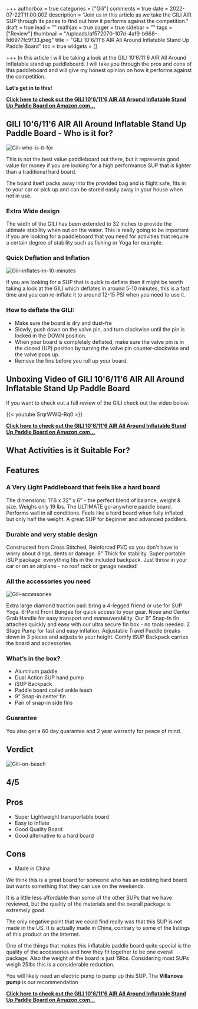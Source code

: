 +++
authorbox = true
categories = ["Gili"]
comments = true
date = 2022-07-22T11:00:00Z
description = "Join us in this article as we take the GILI AIR SUP through its paces to find out how it performs against the competition."
draft = true
lead = ""
mathjax = true
pager = true
sidebar = ""
tags = ["Review"]
thumbnail = "/uploads/af572070-107d-4af9-b668-fd6977fc9f33.jpeg"
title = "GILI 10'6/11'6 AIR All Around Inflatable Stand Up Paddle Board"
toc = true
widgets = []

+++
In this article I will be taking a look at the GILI 10'6/11'6 AIR All Around Inflatable stand up paddleboard. I will take you through the pros and cons of this paddleboard and will give my honest opinion on how it performs against the competition.

**Let’s get in to this!**

[**Click here to check out the GILI 10'6/11'6 AIR All Around Inflatable Stand Up Paddle Board on Amazon.com...**](#)

## GILI 10'6/11'6 AIR All Around Inflatable Stand Up Paddle Board - Who is it for?

![Gili-who-is-it-for](/uploads/585155f8-e2a9-4c29-83bd-0f1ecba86e77.jpeg "Gili-who-is-it-for")

This is not the best value paddleboard out there, but it represents good value for money if you are looking for a high performance SUP that is lighter than a traditional hard board.

The board itself packs away into the provided bag and is flight safe, fits in to your car or pick up and can be stored easily away in your house when not in use.

### Extra Wide design

The width of the GILI has been extended to 32 inches to provide the ultimate stability when out on the water.  This is really going to be important if you are looking for a paddleboard that you need for activities that require a certain degree of stability such as fishing or Yoga for example.

### Quick Deflation and Inflation

![Gili-inflates-in-10-minutes](/uploads/b981d37d-3e02-4d4c-b0a6-6855d086914f.jpeg "Gili-inflates-in-10-minutes")

If you are looking for a SUP that is quick to deflate then it might be worth taking a look at the GILI which deflates in around 5-10 minutes, this is a fast time and you can re-inflate it to around 12-15 PSI when you need to use it.

### How to deflate the GILI:

* Make sure the board is dry and dust-fre
* Slowly, push down on the valve pin, and turn clockwise until the pin is locked in the DOWN position.
* When your board is completely deflated, make sure the valve pin is in the closed (UP) position by turning the valve pin counter-clockwise and the valve pops up.
* Remove the fins before you roll up your board.

## Unboxing Video of GILI 10'6/11'6 AIR All Around Inflatable Stand Up Paddle Board

If you want to check out a full review of the GILI check out the video below:

{{< youtube SrqrWWQ-Rq0 >}}

[**Click here to check out the GILI 10'6/11'6 AIR All Around Inflatable Stand Up Paddle Board on Amazon.com...**](#)

## What Activities is it Suitable For?

## Features

### A Very Light Paddleboard that feels like a hard board

The dimensions: 11'6 x 32" x 6” - the perfect blend of balance, weight & size. Weighs only 19 lbs. The ULTIMATE go-anywhere paddle board. Performs well in all conditions. Feels like a hard board when fully inflated but only half the weight. A great SUP for beginner and advanced paddlers.

### Durable and very stable design

 Constructed from Cross Stitched, Reinforced PVC so you don't have to worry about dings, dents or damage. 6" Thick for stability. Super portable iSUP package: everything fits in the included backpack. Just throw in your car or on an airplane - no roof rack or garage needed!

### All the accessories you need

![Gili-accessories](/uploads/d4e4346e-625d-4f47-b78c-e8012459a151.jpeg "Gili-accessories")

Extra large diamond traction pad: bring a 4-legged friend or use for SUP Yoga. 6-Point Front Bungee for quick access to your gear. Nose and Center Grab Handle for easy transport and maneuverability. Our 9” Snap-In fin attaches quickly and easy with our ultra secure fin box - no tools needed. 2 Stage Pump for fast and easy inflation. Adjustable Travel Paddle breaks down in 3 pieces and adjusts to your height. Comfy iSUP Backpack carries the board and accessories

### What’s in the box?

* Aluminum paddle
* Dual Action SUP hand pump
* iSUP Backpack
* Paddle board coiled ankle leash
* 9" Snap-in center fin
* Pair of snap-in side fins

### Guarantee 

You also get a 60 day guarantee and 2 year warranty for peace of mind.

## Verdict

![Gili-on-beach](/uploads/b5ffede0-712c-4c47-91ad-289fbab4e4fc.jpeg "Gili-on-beach")

## 4/5

## Pros

* Super Lightweight transportable board
* Easy to Inflate
* Good Quality Board
* Good alternative to a hard board

## Cons

* Made in China

We think this is a great board for someone who has an existing hard board but wants something that they can use on the weekends.  

It is a little less affordable than some of the other SUPs that we have reviewed, but the quality of the materials and the overall package is extremely good.

The only negative point that we could find really was that this SUP is not made in the US.  It is actually made in China, contrary to some of the listings of this product on the internet.  

One of the things that makes this inflatable paddle board quite special is the quality of the accessories and how they fit together to be one overall package.  Also the weight of the board is just 19lbs.  Considering most SUPs weigh 25lbs this is a considerable reduction.

You will likely need an electric pump to pump up this SUP.  The **Villanova pump** is our recommendation 

[**Click here to check out the GILI 10'6/11'6 AIR All Around Inflatable Stand Up Paddle Board on Amazon.com...**](#)